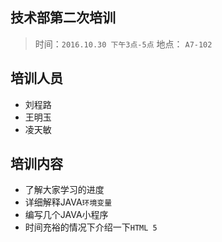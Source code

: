 ## 技术部第二次培训
> 时间：`2016.10.30 下午3点-5点` 地点： `A7-102`


## 培训人员
+ 刘程路
+ 王明玉
+ 凌天敏

## 培训内容
+ 了解大家学习的进度
+ 详细解释JAVA`环境变量`
+ 编写几个JAVA小程序
+ 时间充裕的情况下介绍一下`HTML 5`
